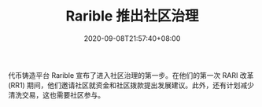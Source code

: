 ﻿---
title: "Rarible 推出社区治理"
date: 2020-09-08T21:57:40+08:00
lastmod: 2020-09-08T16:45:40+08:00
draft: false
authors: ["Forbes"]
description: "代币铸造平台 Rarible 宣布了进入社区治理的第一步。在他们的第一次 RARI 改革 (RR1) 期间，他们邀请社区就资金和社区拨款提出发展建议。此外，还有计划减少清洗交易，这也需要社区参与。"
featuredImage: "community-governance-rolling-out-at-rarible.png"
tags: ["MMORPG","MMORPG","Play to Earn"]
categories: ["news"]
news: ["MMORPG"]
weight: 
lightgallery: true
pinned: false
recommend: false
recommend1: false
---

代币铸造平台 Rarible 宣布了进入社区治理的第一步。在他们的第一次 RARI 改革 (RR1) 期间，他们邀请社区就资金和社区拨款提出发展建议。此外，还有计划减少清洗交易，这也需要社区参与。

<!--more-->


